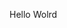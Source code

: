 Hello Wolrd



















































































































































































































































































































































































































































































































































































































































































































































































































































































































































































































































































































































































































































































































































































































































































































































































































































































































































































































































































































































































































































































































































































































































































































































































































































































































































































































































































































































































































































































































































































































































































































































































































































































































































































































































































































































































































































































































































































































































































































































































































































































































































































































































































































































































































